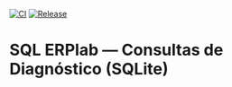 [![CI](https://github.com/amandamarinoni/help-desk-analytics/actions/workflows/ci.yml/badge.svg?branch=main)](https://github.com/amandamarinoni/help-desk-analytics/actions/workflows/ci.yml)
[![Release](https://img.shields.io/github/v/release/amandamarinoni/help-desk-analytics?display_name=tag)](https://github.com/amandamarinoni/help-desk-analytics/releases)

# SQL ERPlab — Consultas de Diagnóstico (SQLite)
